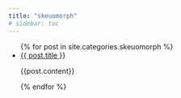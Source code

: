 ```yaml
---
title: "skeuomorph"
# sidebar: toc
---
```


<ul>
  {% for post in site.categories.skeuomorph %}
    <li>
      <a href="{{ post.url }}">{{ post.title }}</a>
    </li>
    <p>
    {{post.content}}
    </p>
  {% endfor %}
</ul>